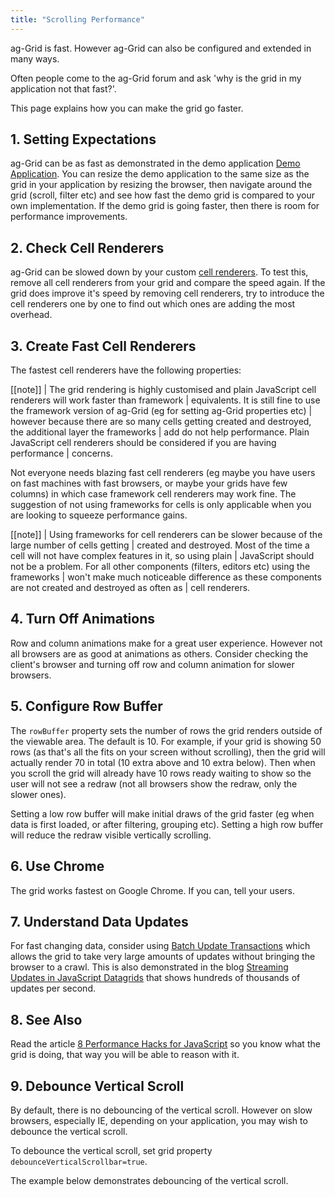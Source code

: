 ```yaml
---
title: "Scrolling Performance"
---
```


ag-Grid is fast. However ag-Grid can also be configured and extended in many ways.

Often people come to the ag-Grid forum and ask 'why is the grid in my application not that fast?'.

This page explains how you can make the grid go faster.

## 1. Setting Expectations

ag-Grid can be as fast as demonstrated in the demo application [Demo Application](../../../example.php). You can resize the demo application to the same size as the grid in your application by resizing the browser, then navigate around the grid (scroll, filter etc) and see how fast the demo grid is compared to your own implementation. If the demo grid is going faster, then there is room for performance improvements.

## 2. Check Cell Renderers

ag-Grid can be slowed down by your custom
[cell renderers](../component-cell-renderer/). To test this, remove all cell renderers from your grid and compare the speed again. If the grid does improve it's speed by removing cell renderers, try to introduce the cell renderers one by one to find out which ones are adding the most overhead.

## 3. Create Fast Cell Renderers

The fastest cell renderers have the following properties:

[[note]]
| The grid rendering is highly customised and plain JavaScript cell renderers will work faster than framework
| equivalents. It is still fine to use the framework version of ag-Grid (eg for setting ag-Grid properties etc)
| however because there are so many cells getting created and destroyed, the additional layer the frameworks
| add do not help performance. Plain JavaScript cell renderers should be considered if you are having performance
| concerns.

Not everyone needs blazing fast cell renderers (eg maybe you have users on fast machines with fast browsers, or maybe your grids have few columns) in which case framework cell renderers may work fine. The suggestion of not using frameworks for cells is only applicable when you are looking to squeeze performance gains.

[[note]]
| Using frameworks for cell renderers can be slower because of the large number of cells getting
| created and destroyed. Most of the time a cell will not have complex features in it, so using plain
| JavaScript should not be a problem. For all other components (filters, editors etc) using the frameworks
| won't make much noticeable difference as these components are not created and destroyed as often as
| cell renderers.

## 4. Turn Off Animations

Row and column animations make for a great user experience. However not all browsers are as good at animations as others. Consider checking the client's browser and turning off row and column animation for slower browsers.

## 5. Configure Row Buffer

The `rowBuffer` property sets the number of rows the grid renders outside of the viewable area. The default is 10. For example, if your grid is showing 50 rows (as that's all the fits on your screen without scrolling), then the grid will actually render 70 in total (10 extra above and 10 extra below). Then when you scroll the grid will already have 10 rows ready waiting to show so the user will not see a redraw (not all browsers show the redraw, only the slower ones).

Setting a low row buffer will make initial draws of the grid faster (eg when data is first loaded, or after filtering, grouping etc). Setting a high row buffer will reduce the redraw visible vertically scrolling.

## 6. Use Chrome

The grid works fastest on Google Chrome. If you can, tell your users.

## 7. Understand Data Updates

For fast changing data, consider using [Batch Update Transactions](../data-update-high-frequency/) which allows the grid to take very large amounts of updates without bringing the browser to a crawl. This is also demonstrated in the blog
[Streaming Updates in JavaScript Datagrids](https://medium.com/ag-grid/how-to-test-for-the-best-html5-grid-for-streaming-updates-53545bb9256a) that shows hundreds of thousands of updates per second.

## 8. See Also

Read the article [8 Performance Hacks for JavaScript](../../javascript/8-performance-hacks-for-javascript/) so you know what the grid is doing, that way you will be able to reason with it.

## 9. Debounce Vertical Scroll

By default, there is no debouncing of the vertical scroll. However on slow browsers, especially IE, depending on your application, you may wish to debounce the vertical scroll.

To debounce the vertical scroll, set grid property `debounceVerticalScrollbar=true`.

The example below demonstrates debouncing of the vertical scroll.

<grid-example title='Debounce Vertical Scroll' name='debounce-vertical-scroll' type='generated'></grid-example>
